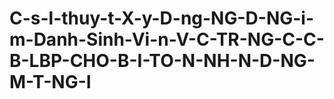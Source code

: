 # C-s-l-thuy-t-X-y-D-ng-NG-D-NG-i-m-Danh-Sinh-Vi-n-V-C-TR-NG-C-C-B-LBP-CHO-B-I-TO-N-NH-N-D-NG-M-T-NG-I